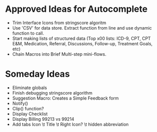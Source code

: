 Approved Ideas for Autocomplete
======================

* Trim Interface Icons from stringscore algoritm
* Use 'CSV' for data store. Extract function from line and use dynamic function to call.
* Start making lists of structured data (Top x00 lists: ICD-9, CPT, CPT E&M, Medication, Referral, Discussions, Follow-up, Treatment Goals, etc)
* Chain Macros into Brief Multi-step mini-flows.


Someday Ideas
===========

* Eliminate globals
* Finish debugging stringscore algorithm
* Suggestion Macro: Creates a Simple Feedback form
* Notify()
* Clip() function?
* Display Checklist
* Display Billing 99213 vs 99214
* Add tabs Icon \t Title \t Right Icon? \t hidden abbreviation

